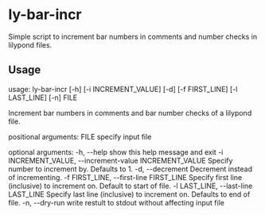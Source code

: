 # ly-bar-incr
Simple script to increment bar numbers in comments and number checks in lilypond files.

## Usage
usage: ly-bar-incr [-h] [-i INCREMENT_VALUE] [-d] [-f FIRST_LINE]
                   [-l LAST_LINE] [-n]
                   FILE

Increment bar numbers in comments and bar number checks of a lilypond file.

positional arguments:
  FILE                  specify input file

optional arguments:
  -h, --help            show this help message and exit
  -i INCREMENT_VALUE, --increment-value INCREMENT_VALUE
                        Specify number to increment by. Defaults to 1.
  -d, --decrement       Decrement instead of incrementing.
  -f FIRST_LINE, --first-line FIRST_LINE
                        Specify first line (inclusive) to increment on.
                        Default to start of file.
  -l LAST_LINE, --last-line LAST_LINE
                        Specify last line (inclusive) to increment on.
                        Defaults to end of file.
  -n, --dry-run         write restult to stdout without affecting input file

